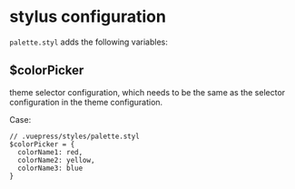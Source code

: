 # stylus configuration

`palette.styl` adds the following variables:

## $colorPicker <MyBadge text="New" />

theme selector configuration, which needs to be the same as the selector configuration in the theme configuration.

Case:

```stylus
// .vuepress/styles/palette.styl
$colorPicker = {
  colorName1: red,
  colorName2: yellow,
  colorName3: blue
}
```

